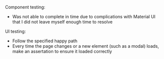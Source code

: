 Component testing:
  - Was not able to complete in time due to complications with Material UI that I did not leave myself enough time to resolve

UI testing:
  - Follow the specified happy path
  - Every time the page changes or a new element (such as a modal) loads, make an assertation to ensure it loaded correctly